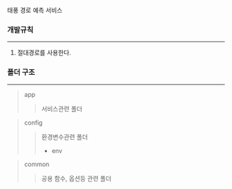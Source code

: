 태풍 경로 예측 서비스


### 개발규칙
---
1. 절대경로를 사용한다.



### 폴더 구조

---

> app
>
> > 서비스관련 폴더

> config
>
> > 환경변수관련 폴더
> >
> > - env

> common
> > 공용 함수, 옵션등 관련 폴더
